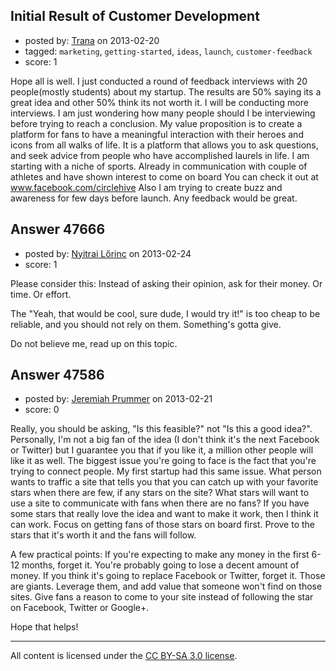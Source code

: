## Initial Result of Customer Development

- posted by: [Trana](https://stackexchange.com/users/-1/23787-trana) on 2013-02-20
- tagged: `marketing`, `getting-started`, `ideas`, `launch`, `customer-feedback`
- score: 1

Hope all is well. I just conducted a round of feedback interviews with 20 people(mostly students) about my startup. The results are 50% saying its a great idea and other 50% think its not worth it. I will be conducting more interviews. I am just wondering how many people should I be interviewing before trying to reach a conclusion.
My value proposition is to create a platform for fans to have a meaningful interaction with their heroes and icons from all walks of life. It is a platform that allows you to ask questions, and seek advice from people who have accomplished laurels in life. I am starting with a niche of sports. Already in communication with couple of athletes and have shown interest to come on board 
You can check it out at www.facebook.com/circlehive
Also I am trying to create buzz and awareness for few days before launch. 
Any feedback would be great.


## Answer 47666

- posted by: [Nyitrai Lőrinc](https://stackexchange.com/users/-1/25176-nyitrai-l-rinc) on 2013-02-24
- score: 1

Please consider this: Instead of asking their opinion, ask for their money. Or time. Or effort.

The "Yeah, that would be cool, sure dude, I would try it!" is too cheap to be reliable, and you should not rely on them. Something's gotta give.

Do not believe me, read up on this topic.


## Answer 47586

- posted by: [Jeremiah Prummer](https://stackexchange.com/users/-1/23938-jeremiah-prummer) on 2013-02-21
- score: 0

Really, you should be asking, "Is this feasible?" not "Is this a good idea?". Personally, I'm not a big fan of the idea (I don't think it's the next Facebook or Twitter) but I guarantee you that if you like it, a million other people will like it as well. The biggest issue you're going to face is the fact that you're trying to connect people. My first startup had this same issue. What person wants to traffic a site that tells you that you can catch up with your favorite stars when there are few, if any stars on the site? What stars will want to use a site to communicate with fans when there are no fans? If you have some stars that really love the idea and want to make it work, then I think it can work. Focus on getting fans of those stars on board first. Prove to the stars that it's worth it and the fans will follow. 

A few practical points: If you're expecting to make any money in the first 6-12 months, forget it. You're probably going to lose a decent amount of money. If you think it's going to replace Facebook or Twitter, forget it. Those are giants. Leverage them, and add value that someone won't find on those sites. Give fans a reason to come to your site instead of following the star on Facebook, Twitter or Google+.

Hope that helps!



---

All content is licensed under the [CC BY-SA 3.0 license](https://creativecommons.org/licenses/by-sa/3.0/).
